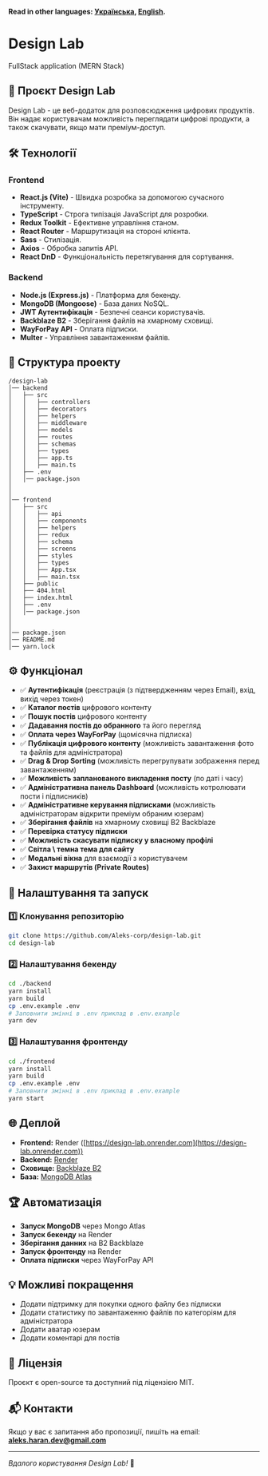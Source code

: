 **Read in other languages: [Українська](README.md), [English](README.en.md).**

# Design Lab

FullStack application (MERN Stack)

## 🚀 Проєкт Design Lab

Design Lab - це веб-додаток для розповсюдження цифрових продуктів.
Він надає користувачам можливість переглядати цифрові продукти, а також скачувати, якщо мати преміум-доступ.

## 🛠 Технології

### Frontend

- **React.js (Vite)** - Швидка розробка за допомогою сучасного інструменту.
- **TypeScript** - Строга типізація JavaScript для розробки.
- **Redux Toolkit** - Ефективне управління станом.
- **React Router** - Маршрутизація на стороні клієнта.
- **Sass** - Стилізація.
- **Axios** - Обробка запитів API.
- **React DnD** - Функціональність перетягування для сортування.

### Backend

- **Node.js (Express.js)** - Платформа для бекенду.
- **MongoDB (Mongoose)** - База даних NoSQL.
- **JWT Аутентифікація** - Безпечні сеанси користувачів.
- **Backblaze B2** - Зберігання файлів на хмарному сховищі.
- **WayForPay API** - Оплата підписки.
- **Multer** - Управління завантаженням файлів.

## 📂 Структура проекту

```
/design-lab
│── backend
│   ├── src
│   │   ├── controllers
│   │   ├── decorators
│   │   ├── helpers
│   │   ├── middleware
│   │   ├── models
│   │   ├── routes
│   │   ├── schemas
│   │   ├── types
│   │   ├── app.ts
│   │   ├── main.ts
│   ├── .env
│   │── package.json
│
│
│── frontend
│   ├── src
│   │   ├── api
│   │   ├── components
│   │   ├── helpers
│   │   ├── redux
│   │   ├── schema
│   │   ├── screens
│   │   ├── styles
│   │   ├── types
│   │   ├── App.tsx
│   │   ├── main.tsx
│   ├── public
│   ├── 404.html
│   ├── index.html
│   ├── .env
│   │── package.json
│
│
│── package.json
│── README.md
│── yarn.lock
```

## ⚙️ Функціонал

- ✅ **Аутентифікація** (реєстрація (з підтвердженням через Email), вхід, вихід через токен)
- ✅ **Каталог постів** цифрового контенту
- ✅ **Пошук постів** цифрового контенту
- ✅ **Дадавання постів до обранного** та його перегляд
- ✅ **Оплата через WayForPay** (щомісячна підписка)
- ✅ **Публікація цифрового контенту** (можливість завантаження фото та файлів для адміністратора)
- ✅ **Drag & Drop Sorting** (можливість перегрупувати зображення перед завантаженням)
- ✅ **Можливість запланованого викладення посту** (по даті і часу)
- ✅ **Адміністративна панель Dashboard** (можливість котролювати пости і підписників)
- ✅ **Адміністративне керування підписками** (можливість адміністраторам відкрити преміум обраним юзерам)
- ✅ **Зберігання файлів** на хмарному сховищі B2 Backblaze
- ✅ **Перевірка статусу підписки**
- ✅ **Можливість скасувати підписку у власному профілі**
- ✅ **Світла \ темна тема для сайту**
- ✅ **Модальні вікна** для взаємодії з користувачем
- ✅ **Захист маршрутів (Private Routes)**

## 🔧 Налаштування та запуск

### 1️⃣ Клонування репозиторію

```sh
git clone https://github.com/Aleks-corp/design-lab.git
cd design-lab
```

### 2️⃣ Налаштування бекенду

```sh
cd ./backend
yarn install
yarn build
cp .env.example .env
# Заповнити змінні в .env приклад в .env.example
yarn dev
```

### 3️⃣ Налаштування фронтенду

```sh
cd ./frontend
yarn install
yarn build
cp .env.example .env
# Заповнити змінні в .env приклад в .env.example
yarn start
```

## 🌐 Деплой

- **Frontend:** Render ([https://design-lab.onrender.com](https://design-lab.onrender.com))
- **Backend:** [Render](https://render.com/)
- **Сховище:** [Backblaze B2](https://www.backblaze.com/)
- **База:** [MongoDB Atlas](https://cloud.mongodb.com/)

## 🏆 Автоматизація

- **Запуск MongoDB** через Mongo Atlas
- **Запуск бекенду** на Render
- **Зберігання данних** на B2 Backblaze
- **Запуск фронтенду** на Render
- **Оплата підписки** через WayForPay API

## 💡 Можливі покращення

- Додати підтримку для покупки одного файлу без підписки
- Додати статистику по завантаженню файлів по категоріям для адміністратора
- Додати аватар юзерам
- Додати коментарі для постів

## 📝 Ліцензія

Проєкт є open-source та доступний під ліцензією MIT.

## 📬 Контакти

Якщо у вас є запитання або пропозиції, пишіть на email: [**aleks.haran.dev@gmail.com**](mailto:aleks.haran.dev@gmail.com)

---

_Вдалого користування Design Lab!_ 🚀
